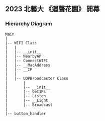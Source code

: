 ## 2023 北藝大 《迴聲花園》 開幕


### Hierarchy Diagram
```
Main
|
|-- WIFI Class
|   |
|   |-- __init__
|   |-- NearbyAP
|   |-- ConnectWIFI
|   |-- __MacAddress
|   |-- __IP
|   |
|   |-- UDPBroadcaster Class
|       |
|       |-- __init__
|       |-- GetIPs
|       |-- Listen
|       |-- __Light
|       |-- Broadcast
|
|-- button_handler
```
